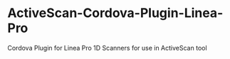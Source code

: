 # ActiveScan-Cordova-Plugin-Linea-Pro
Cordova Plugin for Linea Pro 1D Scanners for use in ActiveScan tool
